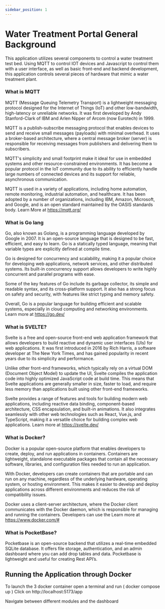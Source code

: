 ```yaml
---
sidebar_position: 1
---
```


# Water Treatment Portal General Background

This application utilizes several components to control a water treatment test bed. Using MQTT to control IOT devices and Javascript to control them with a user interface, as well as basic front-end and backend development, this application controls several pieces of hardware that mimic a water treatment plant.

### What is MQTT

MQTT (Message Queuing Telemetry Transport) is a lightweight messaging protocol designed for the Internet of Things (IoT) and other low-bandwidth, high-latency or unreliable networks. It was first developed by Andy Stanford-Clark of IBM and Arlen Nipper of Arcom (now Eurotech) in 1999.

MQTT is a publish-subscribe messaging protocol that enables devices to send and receive small messages (payloads) with minimal overhead. It uses a broker-based architecture, where a central message broker (server) is responsible for receiving messages from publishers and delivering them to subscribers.

MQTT's simplicity and small footprint make it ideal for use in embedded systems and other resource-constrained environments. It has become a popular protocol in the IoT community due to its ability to efficiently handle large numbers of connected devices and its support for reliable, asynchronous communication.

MQTT is used in a variety of applications, including home automation, remote monitoring, industrial automation, and healthcare. It has been adopted by a number of organizations, including IBM, Amazon, Microsoft, and Google, and is an open standard maintained by the OASIS standards body.
Learn More at https://mqtt.org/

### What is Go lang

Go, also known as Golang, is a programming language developed by Google in 2007. It is an open-source language that is designed to be fast, efficient, and easy to learn. Go is a statically typed language, meaning that variable types are explicitly defined at compile time.

Go is designed for concurrency and scalability, making it a popular choice for developing web applications, network services, and other distributed systems. Its built-in concurrency support allows developers to write highly concurrent and parallel programs with ease.

Some of the key features of Go include its garbage collector, its simple and readable syntax, and its cross-platform support. It also has a strong focus on safety and security, with features like strict typing and memory safety.

Overall, Go is a popular language for building efficient and scalable systems, especially in cloud computing and networking environments.
Learn more at https://go.dev/

### What is SVELTE?

Svelte is a free and open-source front-end web application framework that allows developers to build reactive and dynamic user interfaces (UIs) for web applications. It was first introduced in 2016 by Rich Harris, a software developer at The New York Times, and has gained popularity in recent years due to its simplicity and performance.

Unlike other front-end frameworks, which typically rely on a virtual DOM (Document Object Model) to update the UI, Svelte compiles the application code into highly optimized JavaScript code at build time. This means that Svelte applications are generally smaller in size, faster to load, and require less memory than applications built using other front-end frameworks.

Svelte provides a range of features and tools for building modern web applications, including reactive data binding, component-based architecture, CSS encapsulation, and built-in animations. It also integrates seamlessly with other web technologies such as React, Vue.js, and TypeScript, making it a versatile choice for building complex web applications.
Learn more at https://svelte.dev/

### What is Docker?

Docker is a popular open-source platform that enables developers to create, deploy, and run applications in containers. Containers are lightweight, standalone executable packages that contain all the necessary software, libraries, and configuration files needed to run an application.

With Docker, developers can create containers that are portable and can run on any machine, regardless of the underlying hardware, operating system, or hosting environment. This makes it easier to develop and deploy applications across different environments and reduces the risk of compatibility issues.

Docker uses a client-server architecture, where the Docker client communicates with the Docker daemon, which is responsible for managing and running the containers. Developers can use the
Learn more at https://www.docker.com/#

### What is PocketBase?

Pocketbase is an open-source backend that utilizes a real-time embedded SQLite database. It offers file storage, authentication, and an admin dashboard where you can add drop tables and data. Pocketbase is lightweight and useful for creating Rest API’s.

## Running the Application through Docker

To launch the 3 docker container open a terminal and run ( docker compose up )
Click on http://localhost:5173/app

Navigate between different modules and the dashboard

